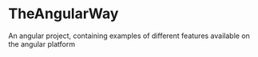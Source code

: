 # TheAngularWay
An angular project, containing examples of different features available on the angular platform
